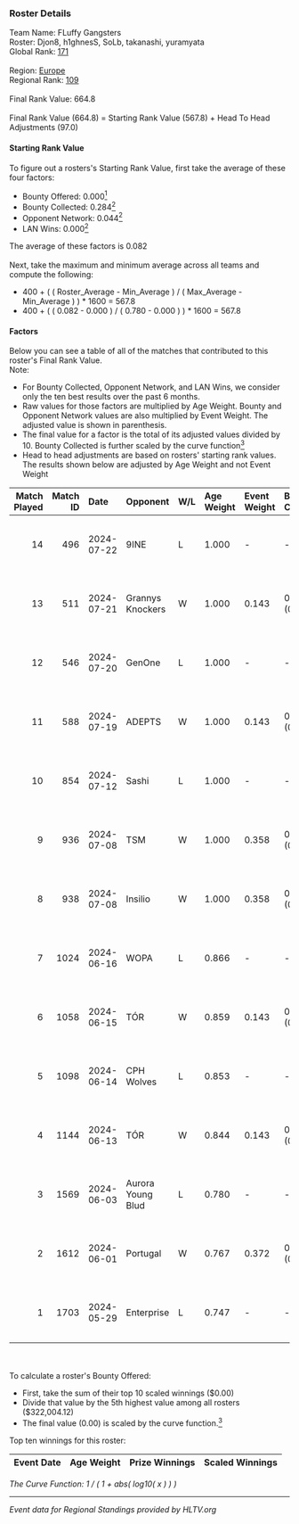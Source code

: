 ### Roster Details<br />
Team Name: FLuffy Gangsters<br />
Roster: Djon8, h1ghnesS, SoLb, takanashi, yuramyata<br />
Global Rank: [171](../standings_global.md)<br />
<br />
Region: [Europe]( ../standings_europe.md)<br />
Regional Rank: [109]( ../standings_europe.md)<br />
<br />
Final Rank Value:  664.8<br />
<br />
Final Rank Value (664.8) = Starting Rank Value (567.8) + Head To Head Adjustments (97.0)<br />

#### Starting Rank Value<br />
To figure out a rosters's Starting Rank Value, first take the average of these four factors:<br />
- Bounty Offered: 0.000[<sup>1</sup>](#table2)
- Bounty Collected: 0.284[<sup>2</sup>](#table1)
- Opponent Network: 0.044[<sup>2</sup>](#table1)
- LAN Wins: 0.000[<sup>2</sup>](#table1)

The average of these factors is 0.082<br />
<br />
Next, take the maximum and minimum average across all teams and compute the following:<br />
- 400 + ( ( Roster_Average - Min_Average ) / ( Max_Average - Min_Average ) ) * 1600 = 567.8
- 400 + ( ( 0.082 - 0.000 ) / ( 0.780 - 0.000 ) ) * 1600 = 567.8


#### Factors<br />
Below you can see a table of all of the matches that contributed to this roster's Final Rank Value.<br />
Note:<br />

- For Bounty Collected, Opponent Network, and LAN Wins, we consider only the ten best results over the past 6 months.
- Raw values for those factors are multiplied by Age Weight. Bounty and Opponent Network values are also multiplied by Event Weight. The adjusted value is shown in parenthesis.
- The final value for a factor is the total of its adjusted values divided by 10. Bounty Collected is further scaled by the curve function[<sup>3</sup>](#curveFunction)
- Head to head adjustments are based on rosters' starting rank values. The results shown below are adjusted by Age Weight and not Event Weight
<span id="table1"></span><br />


| Match Played | Match ID | Date       | Opponent          | W/L | Age Weight | Event Weight | Bounty Collected | Opponent Network | LAN Wins  | H2H Adj. | Roster                                      |
| -: | -: | :- | :- | :- | :- | :- | :- | :- | :- | -: | :- |
|           14 |      496 | 2024-07-22 | 9INE              | L   | 1.000      | -            | -                | -                | -         |    -5.14 | Djon8, h1ghnesS, SoLb, takanashi, yuramyata |
|           13 |      511 | 2024-07-21 | Grannys Knockers  | W   | 1.000      | 0.143        | 0.004 (0.001)    | 0.128 (0.018)    | 0 (0.000) |    20.66 | Djon8, h1ghnesS, SoLb, takanashi, yuramyata |
|           12 |      546 | 2024-07-20 | GenOne            | L   | 1.000      | -            | -                | -                | -         |   -21.51 | Djon8, h1ghnesS, SoLb, takanashi, yuramyata |
|           11 |      588 | 2024-07-19 | ADEPTS            | W   | 1.000      | 0.143        | 0.002 (0.000)    | 0.026 (0.004)    | 0 (0.000) |    14.57 | Djon8, h1ghnesS, SoLb, takanashi, yuramyata |
|           10 |      854 | 2024-07-12 | Sashi             | L   | 1.000      | -            | -                | -                | -         |    -1.44 | Djon8, h1ghnesS, SoLb, takanashi, yuramyata |
|            9 |      936 | 2024-07-08 | TSM               | W   | 1.000      | 0.358        | 0.040 (0.014)    | 0.430 (0.154)    | 0 (0.000) |    27.57 | Djon8, h1ghnesS, SoLb, takanashi, yuramyata |
|            8 |      938 | 2024-07-08 | Insilio           | W   | 1.000      | 0.358        | 0.023 (0.008)    | 0.553 (0.198)    | 0 (0.000) |    27.82 | Djon8, h1ghnesS, SoLb, takanashi, yuramyata |
|            7 |     1024 | 2024-06-16 | WOPA              | L   | 0.866      | -            | -                | -                | -         |   -12.90 | Djon8, h1ghnesS, SoLb, takanashi, yuramyata |
|            6 |     1058 | 2024-06-15 | TÓR               | W   | 0.859      | 0.143        | 0.024 (0.003)    | 0.114 (0.014)    | 0 (0.000) |    22.63 | Djon8, h1ghnesS, SoLb, takanashi, yuramyata |
|            5 |     1098 | 2024-06-14 | CPH Wolves        | L   | 0.853      | -            | -                | -                | -         |    -6.49 | Djon8, h1ghnesS, SoLb, takanashi, yuramyata |
|            4 |     1144 | 2024-06-13 | TÓR               | W   | 0.844      | 0.143        | 0.024 (0.003)    | 0.114 (0.014)    | 0 (0.000) |    22.93 | Djon8, h1ghnesS, SoLb, takanashi, yuramyata |
|            3 |     1569 | 2024-06-03 | Aurora Young Blud | L   | 0.780      | -            | -                | -                | -         |    -4.29 | Djon8, h1ghnesS, SoLb, takanashi, yuramyata |
|            2 |     1612 | 2024-06-01 | Portugal          | W   | 0.767      | 0.372        | 0.003 (0.001)    | 0.118 (0.034)    | 0 (0.000) |    15.45 | Djon8, h1ghnesS, SoLb, takanashi, yuramyata |
|            1 |     1703 | 2024-05-29 | Enterprise        | L   | 0.747      | -            | -                | -                | -         |    -2.85 | Djon8, h1ghnesS, SoLb, takanashi, yuramyata |

<br />
<span id="table2"></span><br />
To calculate a roster's Bounty Offered:<br />

- First, take the sum of their top 10 scaled winnings ($0.00)
- Divide that value by the 5th highest value among all rosters ($322,004.12)
- The final value (0.00) is scaled by the curve function.[<sup>3</sup>](#curveFunction)

Top ten winnings for this roster:<br />

| Event Date | Age Weight | Prize Winnings | Scaled Winnings |
| :- | -: | :- | :- |


<span id="curveFunction"></span>_The Curve Function: 1 / ( 1 + abs( log10( x ) ) )_<br />

---
_Event data for Regional Standings provided by HLTV.org_<br />
